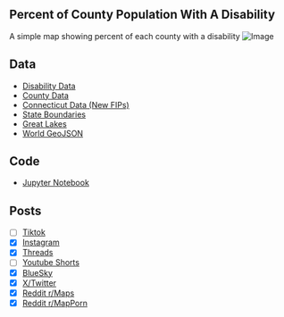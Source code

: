 ## Percent of County Population With A Disability
A simple map showing percent of each county with a disability
![Image](https://drive.google.com/uc?export=view&id=1XA4gbFtYTPtsa3Y5FYaHdfMpbBYgp8T7)

## Data
* [Disability Data](https://data.census.gov/table/ACSST5Y2023.S1810?t=Disability&g=010XX00US$0500000&moe=false)
* [County Data](https://www.census.gov/geographies/mapping-files/time-series/geo/carto-boundary-file.html)
* [Connecticut Data (New FIPs)](https://geodata.ct.gov/datasets/ctmaps::ct-planning-regions-1/explore)
* [State Boundaries](https://www.census.gov/geographies/mapping-files/time-series/geo/carto-boundary-file.html)
* [Great Lakes](https://usicecenter.gov/Products/GreatLakesData)
* [World GeoJSON](https://public.opendatasoft.com/explore/dataset/world-administrative-boundaries/export/?flg=en-us)


## Code
* [Jupyter Notebook](FormatData.ipynb)

## Posts
- [ ] [Tiktok]()
- [x] [Instagram](https://www.instagram.com/p/DK2NXbGR-TI/)
- [x] [Threads](https://www.threads.com/@vinemapper/post/DK2NYDAxVAa)
- [ ] [Youtube Shorts]()
- [x] [BlueSky](https://bsky.app/profile/vinemapper.bsky.social/post/3lristtagfc25)
- [x] [X/Twitter](https://x.com/VineMapper/status/1933556091612447202)
- [x] [Reddit r/Maps](https://www.reddit.com/r/Maps/comments/1lajpsm/percent_of_county_population_with_a_disability/)
- [x] [Reddit r/MapPorn](https://www.reddit.com/r/MapPorn/comments/1lajppv/percent_of_county_population_with_a_disability/)
